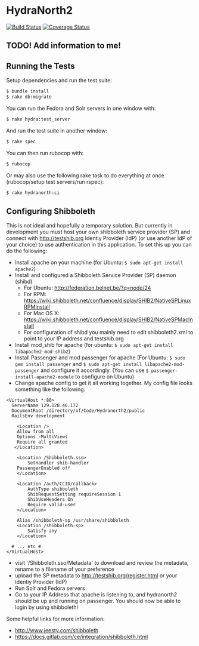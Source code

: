 # HydraNorth2

[![Build Status](https://travis-ci.org/ualbertalib/Hydranorth2.svg?branch=master)](https://travis-ci.org/ualbertalib/Hydranorth2)
[![Coverage Status](https://coveralls.io/repos/github/ualbertalib/Hydranorth2/badge.svg?branch=master)](https://coveralls.io/github/ualbertalib/Hydranorth2?branch=master)

## TODO! Add information to me!


## Running the Tests

Setup dependencies and run the test suite:

   ```sh
   $ bundle install
   $ rake db:migrate
   ```

You can run the Fedora and Solr servers in one window with:

   ```sh
   $ rake hydra:test_server
   ```

And run the test suite in another window:

   ```sh
   $ rake spec
   ```

You can then run rubocop with:

  ```sh
  $ rubocop
  ```

  Or may also use the following rake task to do everything at once (rubocop/setup test servers/run rspec):

  ```sh
  $ rake hydranorth:ci
  ```

## Configuring Shibboleth
This is not ideal and hopefully a temporary solution. But currently in development you must host your own shibboleth service provider (SP) and connect with http://testshib.org Identiy Provider (IdP) (or use another IdP of your choice) to use authentication in this application. To set this up you can do the following:
  * Install apache on your machine (for Ubuntu: `$ sudo apt-get install apache2`)
  * Install and configured a Shibboleth Service Provider (SP) daemon (shibd)
    * For Ubuntu: http://federation.belnet.be/?q=node/24
    * For RPM:
    https://wiki.shibboleth.net/confluence/display/SHIB2/NativeSPLinuxRPMInstall
    * For Mac OS X:
    https://wiki.shibboleth.net/confluence/display/SHIB2/NativeSPMacInstall
    * For configuration of shibd you mainly need to edit shibboleth2.xml to point to your IP address and testshib.org
  * Install mod_shib for apache (for ubuntu: `$ sudo apt-get install libapache2-mod-shib2`)
  * Install Passenger and mod passenger for apache (For Ubuntu: `$ sudo gem install passenger` and `$ sudo apt-get install libapache2-mod-passenger` and configure it accordingly. (You can use `$ passenger-install-apache2-module` to configure on Ubuntu)
  * Change apache config to get it all working together. My config file looks something like the following:
```
<VirtualHost *:80>
  ServerName 129.128.46.172
  DocumentRoot /directory/of/Code/Hydranorth2/public
  RailsEnv development

	<Location />
    Allow from all
    Options -MultiViews
    Require all granted
   </Location>

	<Location /Shibboleth.sso>
		SetHandler shib-handler
    PassengerEnabled off
	</Location>

	<Location /auth/CCID/callback>
		AuthType shibboleth
		ShibRequestSetting requireSession 1
		ShibUseHeaders On
		Require valid-user
	</Location>

	Alias /shibboleth-sp /usr/share/shibboleth
	<Location /shibboleth-sp>
		Satisfy any
	</Location>

  # ... etc #
</VirtualHost>
```
  * visit '/Shibboleth.sso/Metadata' to download and review the metadata, rename to a filename of your preference
  * upload the SP metadata to http://testshib.org/register.html or your Identiy Provider (IdP)
  * Run Solr and Fedora servers
  * Go to your IP Address that apache is listening to, and hydranorth2 should be up and running on passenger. You should now be able to login by using shibboleth!

Some helpful links for more information:
* http://www.jeesty.com/shibboleth
* https://docs.gitlab.com/ce/integration/shibboleth.html
